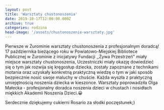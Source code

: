```yaml
---
layout: post
title: 'Warsztaty chustonoszenia'
date: 2019-10-17T12:00:00.000Z
archive: true
categories: rodzina
head-image: '/assets/chustonoszenie-warsztaty.jpg'
---
```

Pierwsze w Żurominie warsztaty chustonoszenia z profesjonalnym doradcą! 17 października bieżącego roku w Powiatowo-Miejskiej Bibliotece Publicznej w Żurominie z inicjatywy Fundacji ,,Żywa Przestrzeń" miały miejsce warsztaty chustonoszenia, Uczestniczki miały okazję dowiedzieć się o tym jak rozwija się kręgosłup dziecka, zostały zapoznane z technikami motania oraz uzyskały konkretną praktyczną wiedzę o tym w jaki sposób bezpiecznie nosić swoje maluchy w chuście. Każda wyszła z praktyczną umiejętnością noszenia dziecka w kieszonce. Warsztaty poprowadziła Olga Małecka - profesjonalny doradca noszenia dzieci w chustach i nosidłach miękkich Akademii Noszenia Dzieci.😀

Serdecznie dziękujemy cukierni Rosario za słodki poczęstunek;)
